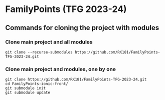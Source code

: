# FamilyPoints (TFG 2023-24)
## Commands for cloning the project with modules 
### Clone main project and all modules
```git clone --recurse-submodules https://github.com/RK181/FamilyPoints-TFG-2023-24.git```
### Clone main project and modules, one by one
```
git clone https://github.com/RK181/FamilyPoints-TFG-2023-24.git
cd FamilyPoints-ionic-front/
git submodule init
git submodule update
```
